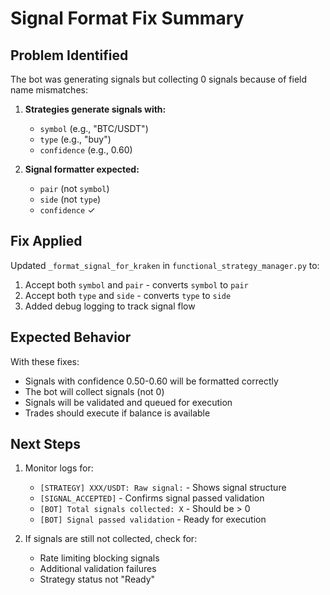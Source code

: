 # Signal Format Fix Summary

## Problem Identified
The bot was generating signals but collecting 0 signals because of field name mismatches:

1. **Strategies generate signals with:**
   - `symbol` (e.g., "BTC/USDT")
   - `type` (e.g., "buy")
   - `confidence` (e.g., 0.60)

2. **Signal formatter expected:**
   - `pair` (not `symbol`)
   - `side` (not `type`)
   - `confidence` ✓

## Fix Applied
Updated `_format_signal_for_kraken` in `functional_strategy_manager.py` to:
1. Accept both `symbol` and `pair` - converts `symbol` to `pair`
2. Accept both `type` and `side` - converts `type` to `side`
3. Added debug logging to track signal flow

## Expected Behavior
With these fixes:
- Signals with confidence 0.50-0.60 will be formatted correctly
- The bot will collect signals (not 0)
- Signals will be validated and queued for execution
- Trades should execute if balance is available

## Next Steps
1. Monitor logs for:
   - `[STRATEGY] XXX/USDT: Raw signal:` - Shows signal structure
   - `[SIGNAL_ACCEPTED]` - Confirms signal passed validation
   - `[BOT] Total signals collected: X` - Should be > 0
   - `[BOT] Signal passed validation` - Ready for execution

2. If signals are still not collected, check for:
   - Rate limiting blocking signals
   - Additional validation failures
   - Strategy status not "Ready"